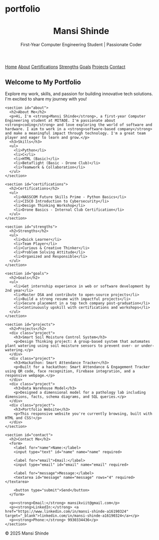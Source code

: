 # portfolio 
<!DOCTYPE html>
<html lang="en">
<head>
  <meta charset="UTF-8" />
  <meta name="viewport" content="width=device-width, initial-scale=1.0"/>
  <title>Mansi Shinde - Digital Portfolio</title>
  <link rel="stylesheet" href="HELLO.CSS"/>
  <link href="https://fonts.googleapis.com/css2?family=Poppins&display=swap" rel="stylesheet">
</head>
<body>
  <header>
    <h1>Mansi Shinde</h1>
    <p>First-Year Computer Engineering Student | Passionate Coder</p>
  </header>

  <nav>
    <a href="#home" onclick="showSection('home')">Home</a>
    <a href="#about" onclick="showSection('about')">About</a>
    <a href="#certifications" onclick="showSection('certifications')">Certifications</a>
    <a href="#strengths" onclick="showSection('strengths')">Strengths</a>
    <a href="#goals" onclick="showSection('goals')">Goals</a>
    <a href="#projects" onclick="showSection('projects')">Projects</a>
    <a href="#contact" onclick="showSection('contact')">Contact</a>
  </nav>

  <main>
    <section id="home" class="active">
      <h2>Welcome to My Portfolio</h2>
      <p>Explore my work, skills, and passion for building innovative tech solutions. I'm excited to share my journey with you!</p>
    </section>

    <section id="about">
      <h2>About Me</h2>
      <p>Hi, I'm <strong>Mansi Shinde</strong>, a first-year Computer Engineering student at MITAOE. I'm passionate about <strong>coding</strong> and love exploring the world of software and hardware. I aim to work in a <strong>software-based company</strong> and make a meaningful impact through technology. I'm a great team player and eager to learn and grow.</p>
      <h3>Skills</h3>
      <ul>
        <li>Python</li>
        <li>C</li>
        <li>HTML (Basic)</li>
        <li>Betaflight (Basic - Drone Club)</li>
        <li>Teamwork & Collaboration</li>
      </ul>
    </section>

    <section id="certifications">
      <h2>Certifications</h2>
      <ul>
        <li>NASSCOM Future Skills Prime - Python Basics</li>
        <li>CISCO Introduction to Cybersecurity</li>
        <li>Design Thinking Workshop</li>
        <li>Drone Basics - Internal Club Certification</li>
      </ul>
    </section>

    <section id="strengths">
      <h2>Strengths</h2>
      <ul>
        <li>Quick Learner</li>
        <li>Team Player</li>
        <li>Curious & Creative Thinker</li>
        <li>Problem Solving Attitude</li>
        <li>Organized and Responsible</li>
      </ul>
    </section>

    <section id="goals">
      <h2>Goals</h2>
      <ul>
        <li>Get internship experience in web or software development by 2nd year</li>
        <li>Master DSA and contribute to open-source projects</li>
        <li>Build a strong resume with impactful projects</li>
        <li>Secure placement in a top tech company post-graduation</li>
        <li>Continuously upskill with certifications and workshops</li>
      </ul>
    </section>

    <section id="projects">
      <h2>Projects</h2>
      <div class="project">
        <h3>Smart Soil Moisture Control System</h3>
        <p>Design Thinking project: A group-based system that automates plant watering using soil moisture sensors to prevent over- or under-watering.</p>
      </div>
      <div class="project">
        <h3>Hackathon: Smart Attendance Tracker</h3>
        <p>Built for a hackathon: Smart Attendance & Engagement Tracker using QR code, face recognition, Firebase integration, and a responsive webpage.</p>
      </div>
      <div class="project">
        <h3>Data Warehouse Model</h3>
        <p>Designed a dimensional model for a pathology lab including dimensions, facts, schema diagrams, and SQL queries.</p>
      </div>
      <div class="project">
        <h3>Portfolio Website</h3>
        <p>This responsive website you're currently browsing, built with HTML and CSS!</p>
      </div>
    </section>

    <section id="contact">
      <h2>Contact Me</h2>
      <form>
        <label for="name">Name:</label>
        <input type="text" id="name" name="name" required>

        <label for="email">Email:</label>
        <input type="email" id="email" name="email" required>

        <label for="message">Message:</label>
        <textarea id="message" name="message" rows="4" required></textarea>

        <button type="submit">Send</button>
      </form>

      <p><strong>Email:</strong> mansikviit@gmail.com</p>
      <p><strong>LinkedIn:</strong> <a href="https://www.linkedin.com/in/mansi-shinde-a16190324" target="_blank">linkedin.com/in/mansi-shinde-a16190324</a></p>
      <p><strong>Phone:</strong> 9930334436</p>
    </section>
  </main>

  <footer>
    <p>&copy; 2025 Mansi Shinde</p>
  </footer>

  <script>
    function showSection(id) {
      document.querySelectorAll('section').forEach(sec => sec.classList.remove('active'));
      document.getElementById(id).classList.add('active');
    }
  </script>
</body>
</html>
